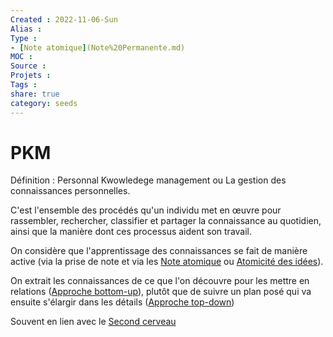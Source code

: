 ```yaml
---
Created : 2022-11-06-Sun
Alias :
Type : 
- [Note atomique](Note%20Permanente.md)
MOC : 
Source :
Projets :
Tags : 
share: true
category: seeds
---
```


# PKM

Définition : Personnal Kwowledege management ou La gestion des connaissances personnelles.

C'est l'ensemble des procédés qu'un individu met en œuvre pour rassembler, rechercher, classifier et partager la connaissance au quotidien, ainsi que la manière dont ces processus aident son travail. 

On considère que l'apprentissage des connaissances se fait de manière active (via la prise de note et via les [Note atomique](Note%20Permanente.md) ou [Atomicité des idées](Atomicit%C3%A9%20des%20id%C3%A9es.md)).

On extrait les connaissances de ce que l'on découvre pour les mettre en relations ([Approche bottom-up](Approche%20bottom-up.md)), plutôt que de suivre un plan posé qui va ensuite s'élargir dans les détails ([Approche top-down](Approche%20top-down.md))

Souvent en lien avec le [Second cerveau](./Second%20cerveau.md)
